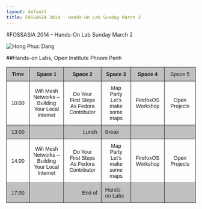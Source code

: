 ```yaml
---
layout: default
title: FOSSASIA 2014 - Hands-On Lab Sunday March 2
---
```


#FOSSASIA 2014 - Hands-On Lab Sunday March 2

![Hong Phuc Dang](images/hong_phuc.jpg "Hong Phuc Dang")

##Hands-on Labs, Open Institute Phnom Penh

<style type="text/css">
.tg  {border-collapse:collapse;border-spacing:0;}
.tg td{font-family:Arial, sans-serif;font-size:14px;padding:10px 10px;border-style:solid;border-width:1px;overflow:hidden;word-break:normal;}
.tg th{font-family:Arial, sans-serif;font-size:14px;font-weight:normal;padding:10px 10px;border-style:solid;border-width:1px;overflow:hidden;word-break:normal;}
.tg .tg-2thk{background-color:#c0c0c0;text-align:center}
.tg .tg-s6z2{text-align:center}
.tg .tg-ipa1{font-weight:bold;background-color:#c0c0c0;text-align:center}
.tg .tg-hy62{background-color:#c0c0c0}
.tg .tg-tkkh{background-color:#c0c0c0;text-align:right}
</style>
<table class="tg" style="undefined;table-layout: fixed; width: 846px auto;">
<colgroup>
<col style="width: 90.19999998807907px">
<col style="width: 166.19999998807907px">
<col style="width: 159.19999998807907px">
<col style="width: 158.19999998807907px">
<col style="width: 121.19999998807907px">
<col style="width: 151.19999998807907px">
</colgroup>
  <tr>
    <th class="tg-ipa1">Time</th>
    <th class="tg-ipa1">Space 1</th>
    <th class="tg-ipa1">Space 2</th>
    <th class="tg-ipa1">Space 3</th>
    <th class="tg-ipa1">Space 4</th>
    <th class="tg-hy62">Space 5</th>
  </tr>
  <tr>
    <td class="tg-s6z2">10:00</td>
    <td class="tg-s6z2">Wifi Mesh Networks – Building Your Local Internet</td>
    <td class="tg-s6z2">Do Your First Steps As Fedora Contributor</td>
    <td class="tg-s6z2">Map Party Let's make some maps</td>
    <td class="tg-s6z2">FirefoxOS Workshop</td>
    <td class="tg-s6z2">Open Projects</td>
  </tr>
  <tr>
    <td class="tg-2thk">13:00</td>
    <td class="tg-2thk"></td>
    <td class="tg-tkkh">Lunch</td>
    <td class="tg-hy62">Break</td>
    <td class="tg-2thk"></td>
    <td class="tg-2thk"></td>
  </tr>
  <tr>
    <td class="tg-s6z2">14:00</td>
    <td class="tg-s6z2">Wifi Mesh Networks – Building Your Local Internet</td>
    <td class="tg-s6z2">Do Your First Steps As Fedora Contributor</td>
    <td class="tg-s6z2">Map Party Let's make some maps</td>
    <td class="tg-s6z2">FirefoxOS Workshop</td>
    <td class="tg-s6z2">Open Projects</td>
  </tr>
  <tr>
    <td class="tg-2thk">17:00</td>
    <td class="tg-2thk"></td>
    <td class="tg-tkkh">End of</td>
    <td class="tg-hy62">Hands-on Labs</td>
    <td class="tg-2thk"></td>
    <td class="tg-2thk"></td>
  </tr>
</table>